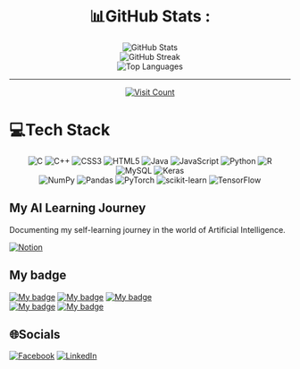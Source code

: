 <div align="center">

# 📊GitHub Stats :

<img src="https://github-readme-stats.vercel.app/api?username=quang2719&theme=city_light&hide_border=true&include_all_commits=false&count_private=true" alt="GitHub Stats">
<br/>
<img src="https://github-readme-streak-stats.herokuapp.com/?user=quang2719&theme=city_light&hide_border=true" alt="GitHub Streak">
<br/>
<img src="https://github-readme-stats.vercel.app/api/top-langs/?username=quang2719&theme=city_light&hide_border=true&include_all_commits=false&count_private=true&layout=compact" alt="Top Languages">

---

[<img src="https://visitcount.itsvg.in/api?id=quang2719&icon=0&color=0" alt="Visit Count">](https://visitcount.itsvg.in)

</div>

# 💻Tech Stack
<div align="center">

![C](https://img.shields.io/badge/c-%2300599C.svg?style=flat&logo=c&logoColor=white) 
![C++](https://img.shields.io/badge/c++-%2300599C.svg?style=flat&logo=c%2B%2B&logoColor=white) 
![CSS3](https://img.shields.io/badge/css3-%231572B6.svg?style=flat&logo=css3&logoColor=white) 
![HTML5](https://img.shields.io/badge/html5-%23E34F26.svg?style=flat&logo=html5&logoColor=white) 
![Java](https://img.shields.io/badge/java-%23ED8B00.svg?style=flat&logo=java&logoColor=white) 
![JavaScript](https://img.shields.io/badge/javascript-%23323330.svg?style=flat&logo=javascript&logoColor=%23F7DF1E) 
![Python](https://img.shields.io/badge/python-3670A0?style=flat&logo=python&logoColor=ffdd54) 
![R](https://img.shields.io/badge/r-%23276DC3.svg?style=flat&logo=r&logoColor=white) 
![MySQL](https://img.shields.io/badge/mysql-%2300f.svg?style=flat&logo=mysql&logoColor=white) 
![Keras](https://img.shields.io/badge/Keras-%23D00000.svg?style=flat&logo=Keras&logoColor=white) 
<br>
![NumPy](https://img.shields.io/badge/numpy-%23013243.svg?style=flat&logo=numpy&logoColor=white) 
![Pandas](https://img.shields.io/badge/pandas-%23150458.svg?style=flat&logo=pandas&logoColor=white) 
![PyTorch](https://img.shields.io/badge/PyTorch-%23EE4C2C.svg?style=flat&logo=PyTorch&logoColor=white) 
![scikit-learn](https://img.shields.io/badge/scikit--learn-%23F7931E.svg?style=flat&logo=scikit-learn&logoColor=white) 
![TensorFlow](https://img.shields.io/badge/TensorFlow-%23FF6F00.svg?style=flat&logo=TensorFlow&logoColor=white) 

</div>

## My AI Learning Journey

Documenting my self-learning journey in the world of Artificial Intelligence.

[![Notion](https://img.shields.io/badge/Notion-black?style=for-the-badge&logo=Notion&logoColor=white)](https://coordinated-title-01a.notion.site/My-AI-Learning-Journey-8124279014fb4bb1a1100fadc0415557?pvs=4)

## My badge
[![My badge](https://images.credly.com/size/100x100/images/61d40b7e-46df-4f8a-ac27-cb8520d8c15e/image.png)](https://www.credly.com/badges/5148a122-0e2c-4741-92ec-85bffc7f143e)
[![My badge](https://images.credly.com/size/100x100/images/91de936a-1322-446d-9ea6-949d78c57428/image.png)](https://www.credly.com/badges/4e961d91-3203-4746-a456-db563b6c7388)
[![My badge](https://images.credly.com/size/100x100/images/f283df3d-1780-4c2d-947d-fc80eae0953b/image.png)](https://credly.com/badges/549c1de1-7599-492f-a9a9-4b4fd4e20ee6)
<br>
[![My badge](https://images.credly.com/size/100x100/images/5d33407f-063c-41e1-ab97-79603bd33095/Professional_Certificate_-_AI_Engineering.png)](https://www.credly.com/badges/fb95d9f4-a200-4cf1-836b-da8765c9b01f)
[![My badge](https://images.credly.com/size/100x100/images/3551a56d-e006-4e63-be6d-6842d2d53cfa/image.png)](https://www.credly.com/badges/6204f4ab-14a7-4ceb-b3e9-fe2547a268e3)



## 🌐Socials

[![Facebook](https://img.shields.io/badge/Facebook-%231877F2.svg?logo=Facebook&logoColor=white)](https://www.facebook.com/qq2719/) 
[![LinkedIn](https://img.shields.io/badge/LinkedIn-%230077B5.svg?logo=linkedin&logoColor=white)](https://www.linkedin.com/in/quang-nv-ptit/) 


